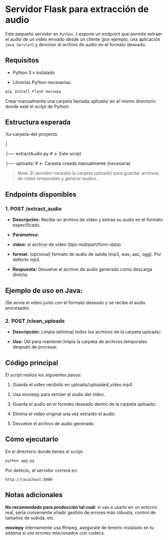 # Servidor Flask para extracción de audio

Este pequeño servidor en `Python 3` expone un endpoint que permite extraer el audio de un vídeo enviado desde un cliente (por ejemplo, una aplicación `Java Servlet`) y devolver el archivo de audio en el formato deseado.

## Requisitos

- Python 3.x instalado

- Librerías Python necesarias:

```bash
pip install Flask moviepy
```

Crear manualmente una carpeta llamada uploads/ en el mismo directorio donde esté el script de Python.

## Estructura esperada

/tu-carpeta-del-proyecto

│

├── extractAudio.py                       # <- Este script

├── uploads/                              # <- Carpeta creada manualmente (necesaria)



> Nota: El servidor necesita la carpeta uploads/ para guardar archivos de video temporales y generar audios.

## Endpoints disponibles

### 1. POST /extract_audio

- **Descripción:** Recibe un archivo de video y extrae su audio en el formato especificado.

- **Parámetros:**

 - **video:** el archivo de vídeo (tipo multipart/form-data).

 - **format:** (opcional) formato de audio de salida (mp3, wav, aac, ogg). Por defecto mp3.

- **Respuesta:** Devuelve el archivo de audio generado como descarga directa.

## Ejemplo de uso en Java:

(Se envía el vídeo junto con el formato deseado y se recibe el audio procesado).

### 2. POST /clean_uploads

- **Descripción:** Limpia (elimina) todos los archivos de la carpeta uploads/.

- **Uso:** Útil para mantener limpia la carpeta de archivos temporales después de procesar.

## Código principal

El script realiza los siguientes pasos:

1. Guarda el vídeo recibido en uploads/uploaded_video.mp4.

2. Usa moviepy para extraer el audio del vídeo.

3. Guarda el audio en el formato deseado dentro de la carpeta uploads/.

4. Elimina el vídeo original una vez extraído el audio.

5. Devuelve el archivo de audio generado.

## Cómo ejecutarlo

En el directorio donde tienes el script:

```bash
python app.py
```

Por defecto, el servidor correrá en:

```
http://localhost:5000
```

## Notas adicionales

**No recomendado para producción tal cual:** si vas a usarlo en un entorno real, sería conveniente añadir gestión de errores más robusta, control de tamaños de subida, etc.

**moviepy** internamente usa ffmpeg, asegúrate de tenerlo instalado en tu sistema si ves errores relacionados con codecs.
